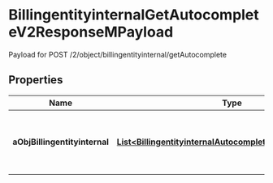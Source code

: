 

# BillingentityinternalGetAutocompleteV2ResponseMPayload

Payload for POST /2/object/billingentityinternal/getAutocomplete

## Properties

| Name | Type | Description | Notes |
|------------ | ------------- | ------------- | -------------|
|**aObjBillingentityinternal** | [**List&lt;BillingentityinternalAutocompleteElementResponse&gt;**](BillingentityinternalAutocompleteElementResponse.md) | An array of Billingentityinternal object containing the description, ID and active status about the element. |  |



